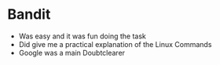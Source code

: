 # Bandit
* Was easy and it was fun doing the task
* Did give me a practical explanation of the Linux Commands
* Google was a main Doubtclearer
